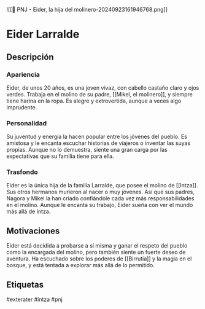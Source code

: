 ![[👤 PNJ - Eider, la hija del molinero-20240923161946768.png]]
# Eider Larralde

## Descripción
### Apariencia 
Eider, de unos 20 años, es una joven vivaz, con cabello castaño claro y ojos verdes. Trabaja en el molino de su padre, [[Mikel, el molinero]], y siempre tiene harina en la ropa. Es alegre y extrovertida, aunque a veces algo imprudente.
### Personalidad 
Su juventud y energía la hacen popular entre los jóvenes del pueblo. Es amistosa y le encanta escuchar historias de viajeros o inventar las suyas propias. Aunque no lo demuestra, siente una gran carga por las expectativas que su familia tiene para ella.
### Trasfondo 
Eider es la única hija de la familia Larralde, que posee el molino de [[Intza]]. Sus otros hermanos murieron al nacer o muy jóvenes. Así que sus padres, Nagora y Mikel la han criado confiándole cada vez más responsabilidades en el molino. Aunque le encanta su trabajo, Eider sueña con ver el mundo más allá de Intza.
## Motivaciones
Eider está decidida a probarse a sí misma y ganar el respeto del pueblo como la encargada del molino, pero también siente un fuerte deseo de aventura. Ha escuchado sobre los poderes de [[Birrutia]] y la magia en el bosque, y está tentada a explorar más allá de lo permitido.

## Etiquetas
#exterater #intza #pnj 